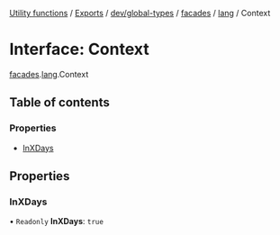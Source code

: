 [Utility functions](../index.md) / [Exports](../modules.md) / [dev/global-types](../modules/dev_global_types.md) / [facades](../modules/dev_global_types.facades.md) / [lang](../modules/dev_global_types.facades.lang.md) / Context

# Interface: Context

[facades](../modules/dev_global_types.facades.md).[lang](../modules/dev_global_types.facades.lang.md).Context

## Table of contents

### Properties

- [InXDays](dev_global_types.facades.lang.Context.md#inxdays)

## Properties

### InXDays

• `Readonly` **InXDays**: ``true``
